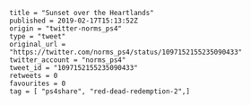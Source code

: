 ```
title = "Sunset over the Heartlands"
published = 2019-02-17T15:13:52Z
origin = "twitter-norms_ps4"
type = "tweet"
original_url = "https://twitter.com/norms_ps4/status/1097152155235090433"
twitter_account = "norms_ps4"
tweet_id = "1097152155235090433"
retweets = 0
favourites = 0
tag = [ "ps4share", "red-dead-redemption-2",]
```

<p class='image'><img src='https://mnf.m17s.net/2019/02/17/DzneEa6XgAADjor.jpg' alt=''></p>

